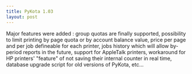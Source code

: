 ```yaml
---
title: PyKota 1.03
layout: post
---
```


Major features were added : group quotas are finally supported, possibility to limit printing by page quota or by account balance value, price per page and per job defineable for each printer, jobs history which will allow by-period reports in the future, support for AppleTalk printers, workaround for HP printers' "feature" of not saving their internal counter in real time, database upgrade script for old versions of PyKota, etc...
